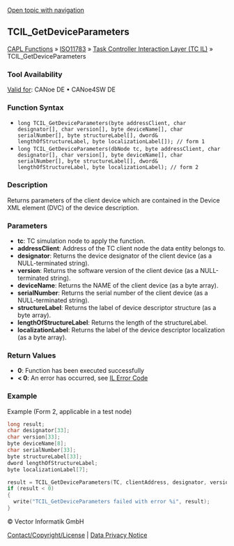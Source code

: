 [Open topic with navigation](../../../../../../CANoeDEFamily.htm#Topics/CAPLFunctions/ISO11783/ISOInteractionLayerTC/Functions/CAPLfunctionIso11783TCILGetDeviceParameters.md)

## TCIL_GetDeviceParameters

[CAPL Functions](../../../CAPLfunctions.md) » [ISO11783](../../CAPLfunctionsISO11783Overview.md) » [Task Controller Interaction Layer (TC IL)](../CAPLfunctionsISOILTCOverview.md) » TCIL_GetDeviceParameters

### Tool Availability

[Valid for](../../../../Shared/FeatureAvailability.md):  CANoe DE • CANoe4SW DE

### Function Syntax

- `long TCIL_GetDeviceParameters(byte addressClient, char designator[], char version[], byte deviceName[], char serialNumber[], byte structureLabel[], dword& lengthOfStructureLabel, byte localizationLabel[]); // form 1`
- `long TCIL_GetDeviceParameters(dbNode tc, byte addressClient, char designator[], char version[], byte deviceName[], char serialNumber[], byte structureLabel[], dword& lengthOfStructureLabel, byte localizationLabel); // form 2`

### Description

Returns parameters of the client device which are contained in the Device XML element (DVC) of the device description.

### Parameters

- **tc**: TC simulation node to apply the function.
- **addressClient**: Address of the TC client node the data entity belongs to.
- **designator**: Returns the device designator of the client device (as a NULL-terminated string).
- **version**: Returns the software version of the client device (as a NULL-terminated string).
- **deviceName**: Returns the NAME of the client device (as a byte array).
- **serialNumber**: Returns the serial number of the client device (as a NULL-terminated string).
- **structureLabel**: Returns the label of device descriptor structure (as a byte array).
- **lengthOfStructureLabel**: Returns the length of the structureLabel.
- **localizationLabel**: Returns the label of the device descriptor localization (as a byte array).

### Return Values

- **0**: Function has been executed successfully
- **< 0**: An error has occurred, see [IL Error Code](../../../CAPLfunctionsISOj1939ErrorCodes.md)

### Example

Example (Form 2, applicable in a test node)

```c
long result;
char designator[33];
char version[33];
byte deviceName[8];
char serialNumber[33];
byte structureLabel[33];
dword lengthOfStructureLabel;
byte localizationLabel[7];

result = TCIL_GetDeviceParameters(TC, clientAddress, designator, version, deviceName, serialNumber, structureLabel, lengthOfStructureLabel, localizationLabel);
if (result < 0)
{
  write("TCIL_GetDeviceParameters failed with error %i", result);
}
```

© Vector Informatik GmbH

[Contact/Copyright/License](../../../../Shared/ContactCopyrightLicense.md) | [Data Privacy Notice](https://www.vector.com/int/en/company/get-info/privacy-policy/)
